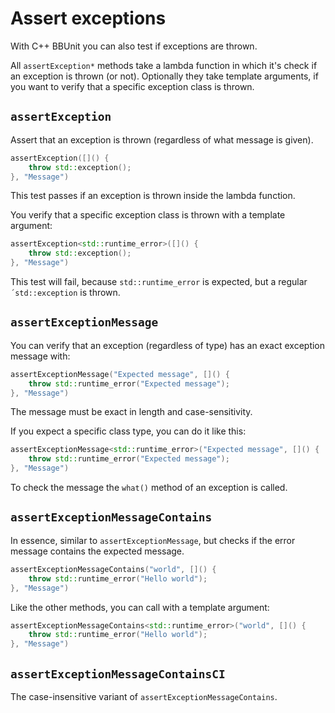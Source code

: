 # Assert exceptions

With C++ BBUnit you can also test if exceptions are thrown.

All ``assertException*`` methods take a lambda function in which it's check if
an exception is thrown (or not). Optionally they take template arguments,
if you want to verify that a specific exception class is thrown.

## ``assertException``
Assert that an exception is thrown (regardless of what message is given).

````c++
assertException([]() {
    throw std::exception();
}, "Message")
````

This test passes if an exception is thrown inside the lambda function.

You verify that a specific exception class is thrown with a template argument:

````c++
assertException<std::runtime_error>([]() {
    throw std::exception();
}, "Message")
````

This test will fail, because ``std::runtime_error`` is expected, but a regular `´std::exception` is thrown.

## ``assertExceptionMessage``
You can verify that an exception (regardless of type) has an exact exception message with:

````c++
assertExceptionMessage("Expected message", []() {
    throw std::runtime_error("Expected message");
}, "Message")
````

The message must be exact in length and case-sensitivity.

If you expect a specific class type, you can do it like this:

````c++
assertExceptionMessage<std::runtime_error>("Expected message", []() {
    throw std::runtime_error("Expected message");
}, "Message")
````

To check the message the ``what()`` method of an exception is called.

## ``assertExceptionMessageContains``

In essence, similar to ``assertExceptionMessage``, but checks if the error message 
contains the expected message.

````c++
assertExceptionMessageContains("world", []() {
    throw std::runtime_error("Hello world");
}, "Message")
````

Like the other methods, you can call with a template argument:

````c++
assertExceptionMessageContains<std::runtime_error>("world", []() {
    throw std::runtime_error("Hello world");
}, "Message")
````

## ``assertExceptionMessageContainsCI``

The case-insensitive variant of ``assertExceptionMessageContains``.